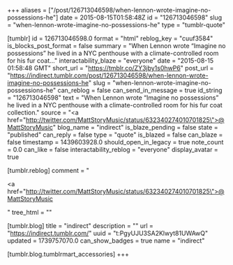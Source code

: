 +++
aliases = ["/post/126713046598/when-lennon-wrote-imagine-no-possessions-he"]
date = 2015-08-15T01:58:48Z
id = "126713046598"
slug = "when-lennon-wrote-imagine-no-possessions-he"
type = "tumblr-quote"

[tumblr]
id = 126713046598.0
format = "html"
reblog_key = "cuuf3584"
is_blocks_post_format = false
summary = "When Lennon wrote “Imagine no possessions” he lived in a NYC penthouse with a climate-controlled room for his fur coat..."
interactability_blaze = "everyone"
date = "2015-08-15 01:58:48 GMT"
short_url = "https://tmblr.co/ZY3jby1s0hwP6"
post_url = "https://indirect.tumblr.com/post/126713046598/when-lennon-wrote-imagine-no-possessions-he"
slug = "when-lennon-wrote-imagine-no-possessions-he"
can_reblog = false
can_send_in_message = true
id_string = "126713046598"
text = "When Lennon wrote &ldquo;Imagine no possessions&rdquo; he lived in a NYC penthouse with a climate-controlled room for his fur coat collection."
source = "<a href=\"http://twitter.com/MattStoryMusic/status/632340274010701825\">@MattStoryMusic</a>"
blog_name = "indirect"
is_blaze_pending = false
state = "published"
can_reply = false
type = "quote"
is_blazed = false
can_blaze = false
timestamp = 1439603928.0
should_open_in_legacy = true
note_count = 0.0
can_like = false
interactability_reblog = "everyone"
display_avatar = true

[tumblr.reblog]
comment = "<p><a href=\"http://twitter.com/MattStoryMusic/status/632340274010701825\">@MattStoryMusic</a></p>"
tree_html = ""

[tumblr.blog]
title = "indirect"
description = ""
url = "https://indirect.tumblr.com/"
uuid = "t:PgyUJU3SA2Klwyt81UWAwQ"
updated = 1739757070.0
can_show_badges = true
name = "indirect"

[tumblr.blog.tumblrmart_accessories]
+++
